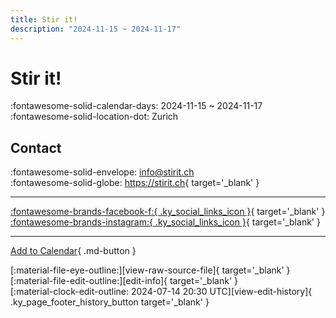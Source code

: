 ```yaml
---
title: Stir it!
description: "2024-11-15 ~ 2024-11-17"
---
```


# Stir it! 

:fontawesome-solid-calendar-days: 2024-11-15 ~ 2024-11-17  
:fontawesome-solid-location-dot: Zurich  

## Contact

:fontawesome-solid-envelope: <info@stirit.ch>  
:fontawesome-solid-globe: <https://stirit.ch>{ target='_blank' }  

---

 [:fontawesome-brands-facebook-f:{ .ky_social_links_icon }](https://www.facebook.com/groups/lindyandmore){ target='_blank' } [:fontawesome-brands-instagram:{ .ky_social_links_icon }](https://instagram.com/stiritfestival){ target='_blank' }

---

[Add to Calendar](https://swing.news/ics/en/2024/ch/stir-it-2024.ics){ .md-button }

<div class="ky_page_footer" markdown>
<div class="ky_page_footer_trailing" markdown="span">
[:material-file-eye-outline:][view-raw-source-file]{ target='_blank' }
[:material-file-edit-outline:][edit-info]{ target='_blank' }
</div>
<div class="ky_page_footer_leading" markdown="span">
[:material-clock-edit-outline: 2024-07-14 20:30 UTC][view-edit-history]{ .ky_page_footer_history_button target='_blank' }
</div>
</div>

[view-raw-source-file]: https://github.com/swingdance/events/blob/main/2024/ch/stir-it-2024.json "View Raw Source File"
[edit-info]: https://github.com/swingdance/events/issues/new?assignees=&labels=update+event&projects=&template=03-update_entity.yml&title=%5B2024%2Fch%5D%20Stir%20it%21&region=ch&year=2024&id=stir-it-2024&name=Stir%20it%21&org_id= "Edit Info"

[view-edit-history]: https://github.com/swingdance/events/commits/main/2024/ch/stir-it-2024.json "View Edit History"
